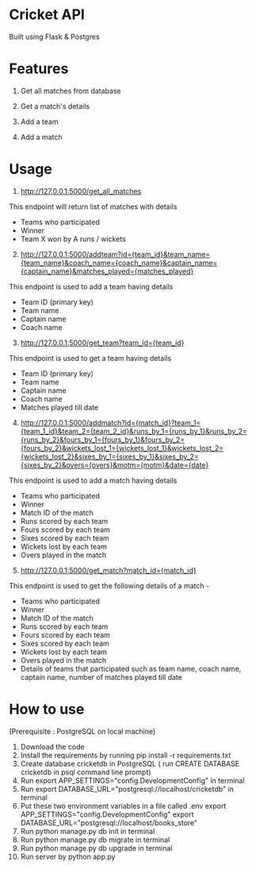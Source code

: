 # Cricket API 

Built using Flask & Postgres

# Features

1. Get all matches from database

2. Get a match's details

3. Add a team

4. Add a match

# Usage 

1. http://127.0.0.1:5000/get_all_matches

This endpoint will return list of matches with details 
- Teams who participated 
- Winner
- Team X won by A runs / wickets

2. http://127.0.0.1:5000/addteam?id={team_id}&team_name={team_name}&coach_name={coach_name}&captain_name={captain_name}&matches_played={matches_played}

This endpoint is used to add a team having details
- Team ID (primary key)
- Team name
- Captain name
- Coach name

3. http://127.0.0.1:5000/get_team?team_id={team_id}

This endpoint is used to get a team having details 
- Team ID (primary key)
- Team name
- Captain name
- Coach name
- Matches played till date

4. http://127.0.0.1:5000/addmatch?id={match_id}?team_1={team_1_id}&team_2={team_2_id}&runs_by_1={runs_by_1}&runs_by_2={runs_by_2}&fours_by_1={fours_by_1}&fours_by_2={fours_by_2}&wickets_lost_1={wickets_lost_1}&wickets_lost_2={wickets_lost_2}&sixes_by_1={sixes_by_1}&sixes_by_2={sixes_by_2}&overs={overs}&motm={motm}&date={date}

This endpoint is used to add a match having details 
- Teams who participated 
- Winner
- Match ID of the match
- Runs scored by each team
- Fours scored by each team
- Sixes scored by each team
- Wickets lost by each team
- Overs played in the match

5. http://127.0.0.1:5000/get_match?match_id={match_id}

This endpoint is used to get the following details of a match -
- Teams who participated 
- Winner
- Match ID of the match
- Runs scored by each team
- Fours scored by each team
- Sixes scored by each team
- Wickets lost by each team
- Overs played in the match
- Details of teams that participated such as team name, coach name, captain name, number of matches played till date

# How to use
(Prerequisite : PostgreSQL on local machine)
1. Download the code
2. Install the requirements by running pip install -r requirements.txt
3. Create database cricketdb in PostgreSQL ( run CREATE DATABASE cricketdb in psql command line prompt)
4. Run export APP_SETTINGS="config.DevelopmentConfig" in terminal
5. Run export DATABASE_URL="postgresql://localhost/cricketdb" in terminal
6. Put these two environment variables in a file called .env
    export APP_SETTINGS="config.DevelopmentConfig"
    export DATABASE_URL="postgresql://localhost/books_store"
7. Run python manage.py db init in terminal
8. Run python manage.py db migrate in terminal
9. Run python manage.py db upgrade in terminal
10. Run server by python app.py
